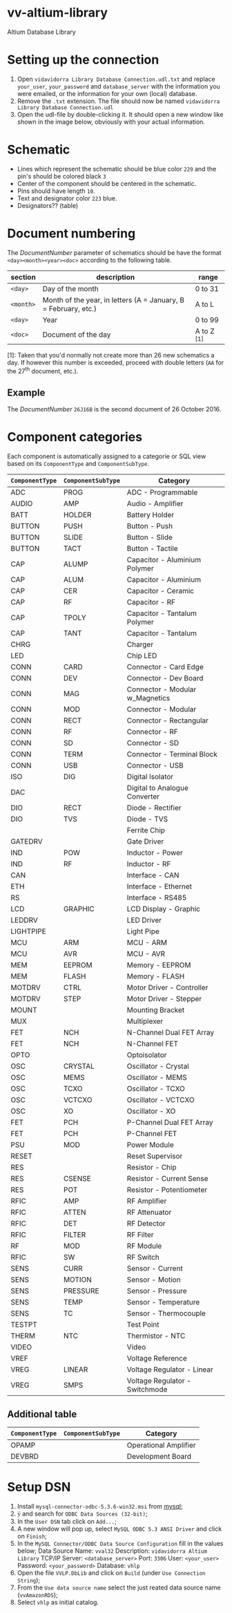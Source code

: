# vv-altium-library
Altium Database Library


# Setting up the connection
1. Open `vidavidorra Library Database Connection.udl.txt` and replace `your_user`, `your_password` and `database_server` with the information you were emailed, or the information for your own (local) database.
2. Remove the `.txt` extension. The file should now be named  `vidavidorra Library Database Connection.udl`
3. Open the udl-file by double-clicking it. It should open a new window like shown in the image below, obviously with your actual information.


# Schematic
 - Lines which represent the schematic should be blue color `229` and the pin's should be colored black `3`
 - Center of the component should be centered in the schematic.
 - Pins should have length `10`.
 - Text and designator color `223` blue.
 - Designators?? (table)

# Document numbering
The *DocumentNumber* parameter of schematics should be have the format `<day><month><year><doc>` according to the following table.

| section | description | range|
| --------- | ------------------ | --- |
| `<day>`   | Day of the month                                                | 0 to 31 |
| `<month>` | Month of the year, in letters (A = January, B = February, etc.) | A to L  |
| `<day>`   | Year                                                            | 0 to 99 |
| `<doc>`   | Document of the day                                             | A to Z <sup>[1]</sup> |

[1]: Taken that you'd normally not create more than 26 new schematics a day. If however this number is exceeded, proceed with double letters (`AA` for the 27<sup>th</sup> document, etc.).

## Example
The *DocumentNumber* `26J16B` is the second document of 26 October 2016.


# Component categories
Each component is automatically assigned to a categorie or SQL view based on its `ComponentType` and `ComponentSubType`.

| `ComponentType` | `ComponentSubType` | Category                             |
| --------------- | ------------------ | ------------------------------------ |
| ADC             | PROG               | ADC - Programmable                   |
| AUDIO           | AMP                | Audio - Amplifier                    |
| BATT            | HOLDER             | Battery Holder                       |
| BUTTON          | PUSH               | Button - Push                        |
| BUTTON          | SLIDE              | Button - Slide                       |
| BUTTON          | TACT               | Button - Tactile                     |
| CAP             | ALUMP              | Capacitor - Aluminium Polymer        |
| CAP             | ALUM               | Capacitor - Aluminium                |
| CAP             | CER                | Capacitor - Ceramic                  |
| CAP             | RF                 | Capacitor - RF                       |
| CAP             | TPOLY              | Capacitor - Tantalum Polymer         |
| CAP             | TANT               | Capacitor - Tantalum                 |
| CHRG            |                    | Charger                              |
| LED             |                    | Chip LED                             |
| CONN            | CARD               | Connector - Card Edge                |
| CONN            | DEV                | Connector - Dev Board                |
| CONN            | MAG                | Connector - Modular w_Magnetics      |
| CONN            | MOD                | Connector - Modular                  |
| CONN            | RECT               | Connector - Rectangular              |
| CONN            | RF                 | Connector - RF                       |
| CONN            | SD                 | Connector - SD                       |
| CONN            | TERM               | Connector - Terminal Block           |
| CONN            | USB                | Connector - USB                      |
| ISO             | DIG                | Digital Isolator                     |
| DAC             |                    | Digital to Analogue Converter        |
| DIO             | RECT               | Diode - Rectifier                    |
| DIO             | TVS                | Diode - TVS                          |
|                 |                    | Ferrite Chip                         |
| GATEDRV         |                    | Gate Driver                          |
| IND             | POW                | Inductor - Power                     |
| IND             | RF                 | Inductor - RF                        |
| CAN             |                    | Interface - CAN                      |
| ETH             |                    | Interface - Ethernet                 |
| RS              |                    | Interface - RS485                    |
| LCD             | GRAPHIC            | LCD Display - Graphic                |
| LEDDRV          |                    | LED Driver                           |
| LIGHTPIPE       |                    | Light Pipe                           |
| MCU             | ARM                | MCU - ARM                            |
| MCU             | AVR                | MCU - AVR                            |
| MEM             | EEPROM             | Memory - EEPROM                      |
| MEM             | FLASH              | Memory - FLASH                       |
| MOTDRV          | CTRL               | Motor Driver - Controller            |
| MOTDRV          | STEP               | Motor Driver - Stepper               |
| MOUNT           |                    | Mounting Bracket                     |
| MUX             |                    | Multiplexer                          |
| FET             | NCH                | N-Channel Dual FET Array             |
| FET             | NCH                | N-Channel FET                        |
| OPTO            |                    | Optoisolator                         |
| OSC             | CRYSTAL            | Oscillator - Crystal                 |
| OSC             | MEMS               | Oscillator - MEMS                    |
| OSC             | TCXO               | Oscillator - TCXO                    |
| OSC             | VCTCXO             | Oscillator - VCTCXO                  |
| OSC             | XO                 | Oscillator - XO                      |
| FET             | PCH                | P-Channel Dual FET Array             |
| FET             | PCH                | P-Channel FET                        |
| PSU             | MOD                | Power Module                         |
| RESET           |                    | Reset Supervisor                     |
| RES             |                    | Resistor - Chip                      |
| RES             | CSENSE             | Resistor - Current Sense             |
| RES             | POT                | Resistor - Potentiometer             |
| RFIC            | AMP                | RF Amplifier                         |
| RFIC            | ATTEN              | RF Attenuator                        |
| RFIC            | DET                | RF Detector                          |
| RFIC            | FILTER             | RF Filter                            |
| RF              | MOD                | RF Module                            |
| RFIC            | SW                 | RF Switch                            |
| SENS            | CURR               | Sensor - Current                     |
| SENS            | MOTION             | Sensor - Motion                      |
| SENS            | PRESSURE           | Sensor - Pressure                    |
| SENS            | TEMP               | Sensor - Temperature                 |
| SENS            | TC                 | Sensor - Thermocouple                |
| TESTPT          |                    | Test Point                           |
| THERM           | NTC                | Thermistor - NTC                     |
| VIDEO           |                    | Video                                |
| VREF            |                    | Voltage Reference                    |
| VREG            | LINEAR             | Voltage Regulator - Linear           |
| VREG            | SMPS               | Voltage Regulator - Switchmode       |

## Additional table
| `ComponentType` | `ComponentSubType` | Category                             |
| --------------- | ------------------ | ------------------------------------ |
| OPAMP           |                    | Operational Amplifier                |
| DEVBRD          |                    | Development Board                    |






# Setup DSN
1. Install `mysql-connector-odbc-5.3.6-win32.msi` from [mysql](http://dev.mysql.com/downloads/connector/odbc/);
2. <font face=Wingdings>&#xff;</font> and search for `ODBC Data Sources (32-bit)`;
3. In the `User DSN` tab click on `Add...`;
4. A new window will pop up, select `MySQL ODBC 5.3 ANSI Driver` and click on `Finish`;
5. In the `MySQL Connector/ODBC Data Source Configuration` fill in the values below;
   Data Source Name: `vval32`
   Description: `vidavidorra Altium Library`
   TCP/IP Server: `<database_server>` Port: `3306`
   User: `<your_user>`
   Password: `<your_password>`
   Database: `vhlp`
6. Open the file `VVLP.DbLib`  and click on `Build` (under `Use Connection String`);
7. From the `Use data source name` select the just reated data source name (`vvAmazonRDS`);
8. Select `vhlp` as initial catalog.

